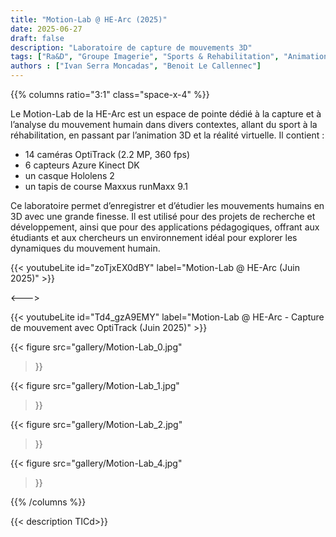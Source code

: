 ```yaml
---
title: "Motion-Lab @ HE-Arc (2025)"
date: 2025-06-27
draft: false
description: "Laboratoire de capture de mouvements 3D"
tags: ["Ra&D", "Groupe Imagerie", "Sports & Rehabilitation", "Animation 3D"]
authors : ["Ivan Serra Moncadas", "Benoit Le Callennec"]
---
```


{{% columns ratio="3:1" class="space-x-4" %}} <!-- begin columns block -->

Le Motion-Lab de la HE-Arc est un espace de pointe dédié à la capture et à l’analyse du mouvement humain dans divers contextes, allant du sport à la réhabilitation, en passant par l’animation 3D et la réalité virtuelle.
Il contient :
- 14 caméras OptiTrack (2.2 MP, 360 fps)
- 6 capteurs Azure Kinect DK
- un casque Hololens 2
- un tapis de course Maxxus runMaxx 9.1

Ce laboratoire permet d’enregistrer et d’étudier les mouvements humains en 3D avec une grande finesse.
Il est utilisé pour des projets de recherche et développement, ainsi que pour des applications pédagogiques, offrant aux étudiants et aux chercheurs un environnement idéal pour explorer les dynamiques du mouvement humain.

{{< youtubeLite id="zoTjxEX0dBY" label="Motion-Lab @ HE-Arc (Juin 2025)" >}}

<---> <!-- magic separator, between columns -->

<div class="[&>figure]:my-4">
{{< youtubeLite id="Td4_gzA9EMY" label="Motion-Lab @ HE-Arc - Capture de mouvement avec OptiTrack (Juin 2025)" >}}

{{< figure
src="gallery/Motion-Lab_0.jpg"
>}}

{{< figure
src="gallery/Motion-Lab_1.jpg"
>}}

{{< figure
src="gallery/Motion-Lab_2.jpg"
>}}

<!--
{{< figure
src="gallery/Motion-Lab_3.jpg"
>}}
-->

{{< figure
src="gallery/Motion-Lab_4.jpg"
>}}


</div>

{{% /columns %}}

{{< description TICd>}}
